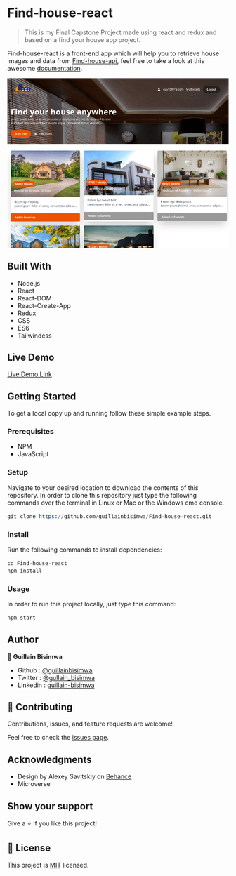 # Find-house-react

> This is my Final Capstone Project made using react and redux and based on a find your house app project.

Find-house-react is a front-end app which will help you to retrieve house images and data from [Find-house-api](https://find-your-house-backend.herokuapp.com/), feel free to take a look at this awesome [documentation](http://gbisimwa.me/Find-house-api-doc/).

<img src="./src/assets/screenshot.gif" alt="Screenshot" style="margin: auto; display: block">

## Built With

- Node.js
- React
- React-DOM
- React-Create-App
- Redux
- CSS
- ES6
- Tailwindcss

## Live Demo

[Live Demo Link](https://find-house-react.herokuapp.com/)

## Getting Started

To get a local copy up and running follow these simple example steps.

### Prerequisites

- NPM
- JavaScript

### Setup

Navigate to your desired location to download the contents of this repository.
In order to clone this repository just type the following commands over the terminal in Linux or Mac or the Windows cmd console.

```s
git clone https://github.com/guillainbisimwa/Find-house-react.git

```

### Install

Run the following commands to install dependencies:

```s
cd Find-house-react
npm install

```

### Usage

In order to run this project locally, just type this command:

```s
npm start

```

## Author

👤 **Guillain Bisimwa**

- Github : [@guillainbisimwa](https://github.com/guillainbisimwa)
- Twitter : [@gullain_bisimwa](https://twitter.com/gullain_bisimwa)
- Linkedin : [guillain-bisimwa](https://www.linkedin.com/in/guillain-bisimwa-8a8b7a7b/)

## 🤝 Contributing

Contributions, issues, and feature requests are welcome!

Feel free to check the [issues page](https://github.com/guillainbisimwa/Find-house-react/issues).

## Acknowledgments

- Design by Alexey Savitskiy on [Behance](https://www.behance.net/alexey_savitskiy)
- Microverse

## Show your support

Give a ⭐️ if you like this project!

## 📝 License

This project is [MIT](LICENSE) licensed.
